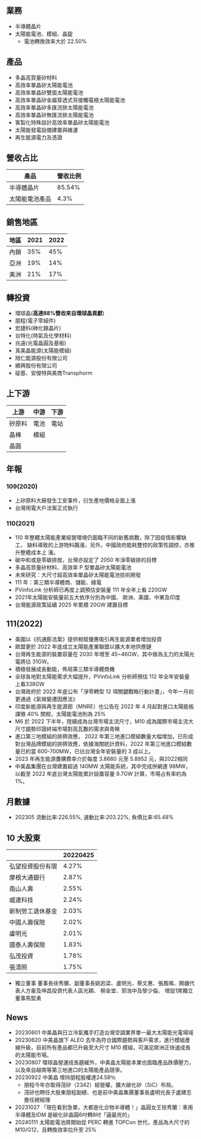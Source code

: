 ## 業務

- 半導體晶片
- 太陽能電池、模組、晶錠
	- 電池轉換效率大於 22.50%

## 產品
* 多晶高質量矽材料 
* 高效率單晶矽太陽能電池
* 高效率單晶矽雙面太陽能電池
* 高效率單晶矽金屬穿透式背接觸電極太陽能電池
* 高效率單晶矽多匯流排太陽能電池
* 高效率單晶矽無匯流排太陽能電池
* 客製化特殊設計高效率單晶矽太陽能電池
* 太陽能發電設備建置與維運
* 再生能源電力及憑證

## 營收占比
|產品|營收比例|
|--|--|
|半導體晶片|85.54%|
|太陽能電池產品|4.3%|

## 銷售地區
|地區|2021|2022|
|--|--|--|
|內銷|35%|45%|
|亞洲|19%|14%|
|美洲|21%|17%|


## 轉投資
* 環球晶(**高達88%營收來自環球晶貢獻**)
* 朋程(電子零組件)
* 宏捷科(砷化鎵晶片)
* 台特化(特氣及化學材料)
* 兆遠(光電晶圓及基板)
* 真美晶能源(太陽能模組)
* 旭仁能源股份有限公司
* 續興股份有限公司
* 碇基、安傑特與美商Transphorm

## 上下游

|上游|中游|下游|
|--|--|--|
|矽原料|電池|電站|
|晶棒|模組||
|晶圓|||


## 年報
### 109(2020)
* 上矽原料大廠發生工安事件，衍生產地價格全面上漲
* 台灣用電大戶法案正式執行
### 110(2021)
- 110 年整體太陽能產業經營環境仍面臨不同的新舊挑戰，除了因疫情影響缺工、
  缺料導致的上游物料飆漲，另外，中國政府能耗雙控的政策性調控，亦推升整體成本上
  漲。
- 碳中和或是零碳排放，台灣亦設定了 2050 年淨零碳排的目標
- 多晶高質量矽材料、高效率 P 型單晶矽太陽能電池
- 未來研究：大尺寸超高效率單晶矽太陽能電池技術開發
- 111 年：第三類半導體商、儲能、綠電
- PVinfoLink 分析師已再度上調預估安裝量 111 年全年上看 220GW
- 2021年太陽能安裝量前五大依序分別為中國、 歐洲、美國、中東及印度
- 台灣能源政策延續 2025 年累積 20GW 建置目標
## 111(2022)
* 美國以《抗通膨法案》提供稅賦優惠吸引再生能源業者增加投資
* 歐盟更於 2022 年底成立太陽能產業聯盟以擴大本地供應鏈
* 台灣再生能源的裝置容量在 2030 年增至 45~46GW，其中做為主力的太陽光電將佔 31GW。
* 積極發展成長動能，佈局第三類半導體商機
* 全球各地對太陽能需求大幅提升，PVinfoLink 分析師預估 112 年全年安裝量上看338GW
* 台灣政府於 2022 年底公布「淨零轉型 12 項關鍵戰略行動計畫」，今年一月初更通過《氣候變遷因應法》
* 印度新能源與再生能源部（MNRE）也公告在 2022 年 4 月起對進口太陽能板課徵 40% 關稅，太陽能電池則為 25%
* M6 於 2022 下半年，陸續成為台灣市場主流尺寸，M10 成為國際市場主流大尺寸趨勢印證終端市場對高瓦數的需求與青睞
* 進口第三地模組的排擠效應， 2022 年第三地進口模組數量大幅增加，已形成對台灣品牌模組的排擠效應，依據海關統計資料，2022 年第三地進口模組數量已約當 600-700MW，已佔台灣全年安裝量的 3 成以上。
* 2023 年再生能源躉購費率介於每度 3.8680 元至 5.8952 元，與2022相同
* 中美晶集團在台灣建置超過 140MW 太陽能系統，其中完成併網達 98MW，以截至 2022 年底台灣太陽能累計設置容量 9.7GW 計算，市場占有率約為 1%。

## 月數據
* 202305 流動比率:226.55%, 速動比率:203.22%, 負債比率:65.48%

## 10 大股東

|                  | 20220425 |
| ---------------- | -------- |
| 弘望投資股份有限 | 4.27%    |
| 摩根大通銀行     | 2.87%    |
| 南山人壽         | 2.55%    |
| 威連科技         | 2.24%    |
| 新制勞工退休基金 | 2.03%    |
| 中國人壽保險     | 2.02%    |
| 盧明光           | 2.01%    |
| 國泰人壽保險     | 1.83%    |
| 弘茂投資         | 1.78%    |
| 張清照           | 1.75%    |

* 獨立董事
董事長徐秀蘭、副董事長姚宕梁、盧明光、蔡文惠、張鳳鳴、開疆代表人方豪及坤昌投資代表人區光穎、 柳金堂、郭浩中及黎少倫、 增設1席獨立董事馬堅勇

## News
* 20230601 中美晶與日立冷氣攜手打造台灣空調業界單一最大太陽能光電場域
* 20230620 中美晶旗下 ALEO 去年為符合國際趨勢與客戶需求，進行模組產線升級，目前所有產品都已升級至大尺寸 M10 模組，可滿足歐洲正快速成長的太陽能市場。
* 20230807 環球晶營運成長趨緩外，中美晶太陽能本業也面臨產品跌價壓力，以及來自越南等第三地進口的太陽能產品競爭。
* 20230922 中美晶 增持朋程股權達24.58％
  * 朋程今年亦取得茂矽（2342）經營權，擴大碳化矽（SiC）布局。
  * 茂矽也聘任大股東朋程副總、也是前中美晶集團董事長盧明光長子盧建志擔任總經理
* 20231027 「現在看到急單，大都是化合物半導體！」晶圓女王徐秀蘭：車用半導體及IDM 是碳化矽晶圓6吋轉8吋「逼最兇的」
* 20240111 太陽能電池將開始從 PERC 轉進 TOPCon 世代，產品為大尺寸的 M10/G12，且轉換效率拉升至 25%
